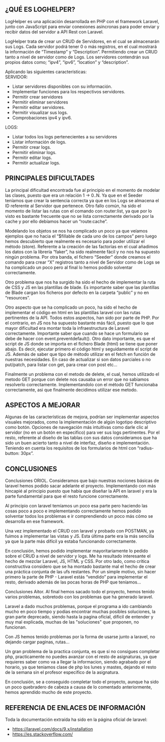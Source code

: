 ## ¿QUÉ ES LOGHELPER?

LogHelper es una aplicación desarrollada en PHP con el framework Laravel, junto con JavaScript para enviar conexiones asíncronas para poder enviar y recibir datos del servidor a API Rest con Laravel.

LogHelper trata de crear un CRUD de Servidores, en el cual se almacenarán sus Logs.
Cada servidor podrá tener 0 o más registros, en el cual mostrará la información de “Timestamp” y “Description”. Permitiendo crear un CRUD tanto a nivel de servidor como de Logs. Los servidores contendrán sus propios datos como; “ipv4”, “ipv6”, “location” y “description”.

Aplicando las siguientes características:
<br>
SERVIDOR:
- Listar servidores disponibles con su información.
- Implementar funciones para los respectivos servidores.
- Permitir crear servidores
- Permitir eliminar servidores
- Permitir editar servidores.
- Permitir visualizar sus logs.
- Comprobaciones ipv4 y ipv6.

LOGS:
<br>
- Listar todos los logs pertenecientes a su servidores
- Listar información de logs.
- Permitir crear logs.
- Permitir eliminar logs.
- Permitir editar logs.
- Permitir actualizar logs.

## PRINCIPALES DIFICULTADES

La principal dificultad encontrada fue al principio en el momento de modelar las clases, puesto que era un relación 1 → 0..N. Ya que en el Seeder teníamos que crear la sentencia correcta ya que en los Logs se almacena el ID referente al Servidor que pertenece. Otro fallo común, ha sido el momento de listar las rutas con el comando con router:list, ya que por lo visto es bastante frecuente que no se lista correctamente derivado por la cache y por ello debíamos hacer un “route:cache”.

Modelando los objetos se nos ha complicado un poco ya que veíamos ejemplos que no hacia el “$fillable de cada uno de los campos” pero luego hemos descubierto que realmente es necesario para poder utilizar el método (store). 
Referente a la creación de las factorías en el cual añadimos los datos con la librería “faker”, ha sido realmente fácil y no nos ha supuesto ningún problema. Por otra banda, el fichero “Seeder” donde creamos el comando para crear “X” registros tanto a nivel de Servidor como de Logs se ha complicado un poco pero al final lo hemos podido solventar correctamente.

Otro problema que nos ha surgido ha sido el hecho de implementar la ruta de CSS y JS en las plantillas de blade. Es importante saber que las plantillas de Blade cargan los ficheros por defecto en la carpeta “public” y no en “resources”. 

Otro aspecto que se ha complicado un poco, ha sido el hecho de implementar el código en html en las plantillas laravel con las rutas pertinentes de la API. Todos estos aspectos, han sido por parte de PHP. 
Por el contrario, en JS nos ha supuesto bastante más fácil, puesto que lo que mayor dificultad era montar toda la infraestructura de Laravel correctamente. Importante saber que cuando se hace un formulario se debe de hacer con event.preventdefault(). Otro dato importante, es que el script de JS donde se importa en el fichero Blade (html) se tiene que poner abajo. Es decir, ejecutar primero el código html y seguidamente el script de JS. Además de saber que tipo de método utilizar en el fetch en función de nuestras necesidades. En caso de actualizar si son datos parciales o no put/patch, para listar con get, para crear con post etc…

Finalmente un problema con el metodo de delete, el cual, hemos utilizado el metodo GET porque con delete nos causaba un error que no sabiamos resolverlo correctamente. Implementandolo con el método GET funcionaba correctamente, asi que finalmente decidimos utilizar ese metodo.

## ASPECTOS A MEJORAR

Algunas de las características de mejora, podrían ser implementar aspectos visuales mejorados, como la implementación de algún logotipo descriptivo como botón. Opciones de navegación más intuitivas como darle clic al servidor (no en un botón en especifico) para ver sus logs pertinentes. Por el resto, referente al diseño de las tablas con sus datos consideramos que ha sido un buen acierto tanto a nivel de interfaz, diseño e implementación. Teniendo en cuenta los requisitos de los formularios de html con “radius-button: 30px”.

## CONCLUSIONES

Conclusiones ORIOL.
Consideramos que bajo nuestras nociones básicas de laravel hemos podido sacar adelante el proyecto. Implementando con más hincapié al principio puesto que había que diseñar la API en laravel y era la parte fundamental para que el resto funcione correctamente.

Al principio con laravel temíamos un poco esa parte pero haciendo las cosas poco a poco e implementando correctamente hemos podido solventar todos los problemas e ir comprendiendo un poco más cómo se desarrolla en ese framework. 

Una vez implementado el CRUD con laravel y probado con POSTMAN, ya fuimos a implementar las vistas y JS. Esta última parte era la más sencilla ya que la parte más difícil ya estaba funcionando correctamente.

En conclusión, hemos podido implementar mayoritariamente lo pedido sobre el CRUD a nivel de servidor y logs. Me ha resultado interesante el hecho de mezclar Laravel, JS, HTML y CSS. Por otro lado, como crítica constructiva considero que se ha montado bastante mal el hecho de crear una práctica conjunta de las ufs restantes. Por un simple motivo, sin hacer  primero la parte de PHP - Laravel estás “vendido” para implementar el resto, derivado además de las pocas horas de PHP que teníamos…


Conclusiones Aitor.
Al final hemos sacado todo el proyecto, hemos tenido varios problemas, sobretodo con los problemas que ha generado laravel.

Laravel a dado muchos problemas, porque el programa a ido cambiando mucho en poco tiempo y podias encontrar muchas posibles soluciones, la gran parte deprecado, siendo hasta la pagina oficial, dificil de entender y muy mal explicada, muchas de las "soluciones" que proponen, no funcionan.

Con JS hemos tenido problemas por la forma de usarse junto a laravel, no dejando cargar paginas, rutas...

Un gran problema de la practica conjunta, es que si no consigues completar php, practicamente no puedes avanzar con el resto de asignaturas, ya que requieres saber como va a llegar la informacion, siendo agrabado por el horario, ya que teniamos clase de php los lunes y mastes, dejando el resto de la semana sin el profesor especifico de la asignatura.

En conclusión, se a conseguido completar todo el proyecto, aunque ha sido un poco quebradero de cabeza a causa de lo comentado anteriormente, hemos aprendido mucho de este proyecto.
## REFERENCIA DE ENLACES DE INFORMACIÓN
Toda la documentación extraída ha sido en la página oficial de laravel:
- https://laravel.com/docs/9.x/installation
- https://es.stackoverflow.com/





